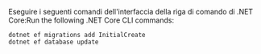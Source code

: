 
<span data-ttu-id="b998f-101">Eseguire i seguenti comandi dell'interfaccia della riga di comando di .NET Core:</span><span class="sxs-lookup"><span data-stu-id="b998f-101">Run the following .NET Core CLI commands:</span></span>

```dotnetcli
dotnet ef migrations add InitialCreate
dotnet ef database update
```
